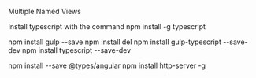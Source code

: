 Multiple Named Views

Install typescript with the command
npm install -g typescript

npm install gulp --save
npm install del
npm install gulp-typescript --save-dev
npm install typescript --save-dev

npm install --save @types/angular
npm install http-server -g